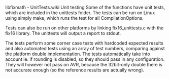 libfixmath - UnitTests.wiki
Unit testing
Some of the functions have unit tests, which are included in the unittests folder. The tests can be run on Linux using simply make, which runs the test for all CompilationOptions.

Tests can also be run on other platforms by linking fix16_unittests.c with the fix16 library. The unittests will output a report to stdout.

The tests perform some corner case tests with hardcoded expected results and also automated tests using an array of test numbers, comparing against the platform double implementation. The tests automatically take into account ie. if rounding is disabled, so they should pass in any configuration. They will however not pass on AVR, because the 32bit-only double there is not accurate enough (so the reference results are actually wrong).